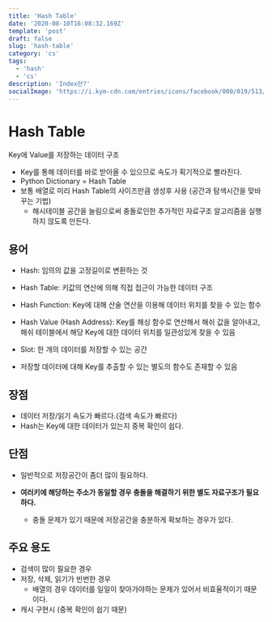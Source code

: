 ```yaml
---
title: 'Hash Table'
date: '2020-08-10T16:08:32.169Z'
template: 'post'
draft: false
slug: 'hash-table'
category: 'cs'
tags:
  - 'hash'
  - 'cs'
description: 'Index란?'
socialImage: 'https://i.kym-cdn.com/entries/icons/facebook/000/019/513/til.jpg'
---
```


# Hash Table

Key에 Value를 저장하는 데이터 구조

- Key를 통해 데이터를 바로 받아올 수 있으므로 속도가 획기적으로 빨라진다.
- Python Dictionary = Hash Table
- 보통 배열로 미리 Hash Table의 사이즈만큼 생성후 사용 (공간과 탐색시간을 맞바꾸는 기법)
  - 해시테이블 공간을 늘림으로써 충돌로인한 추가적인 자료구조 알고리즘을 실행하지 않도록 만든다.

## 용어

- Hash: 임의의 값을 고정길이로 변환하는 것
- Hash Table: 키값의 연산에 의해 직접 접근이 가능한 데이터 구조
- Hash Function: Key에 대해 산술 연산을 이용해 데이터 위치를 찾을 수 있는 함수
- Hash Value (Hash Address): Key를 해싱 함수로 연산해서 해쉬 값을 알아내고, 해쉬 테이블에서 해당 Key에 대한 데이터 위치를 일관성있게 찾을 수 있음

- Slot: 한 개의 데이터를 저장할 수 있는 공간
- 저장할 데이터에 대해 Key를 추출할 수 있는 별도의 함수도 존재할 수 있음

## 장점

- 데이터 저장/읽기 속도가 빠르다.(검색 속도가 빠르다)
- Hash는 Key에 대한 데이터가 있는지 중복 확인이 쉽다.

## 단점

- 일반적으로 저장공간이 좀더 많이 필요하다.

- **여러키에 해당하는 주소가 동일할 경우 충돌을 해결하기 위한 별도 자료구조가 필요하다.**
  - 충돌 문제가 있기 때문에 저장공간을 충분하게 확보하는 경우가 있다.

## 주요 용도

- 검색이 많이 필요한 경우
- 저장, 삭제, 읽기가 빈번한 경우
  - 배열의 경우 데이터를 일일이 찾아가야하는 문제가 있어서 비효율적이기 때문이다.
- 캐시 구현시 (중복 확인이 쉽기 때문)

